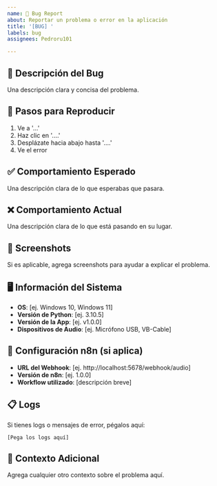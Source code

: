 ```yaml
---
name: 🐛 Bug Report
about: Reportar un problema o error en la aplicación
title: '[BUG] '
labels: bug
assignees: Pedroru101

---
```


## 🐛 Descripción del Bug
Una descripción clara y concisa del problema.

## 🔄 Pasos para Reproducir
1. Ve a '...'
2. Haz clic en '....'
3. Desplázate hacia abajo hasta '....'
4. Ve el error

## ✅ Comportamiento Esperado
Una descripción clara de lo que esperabas que pasara.

## ❌ Comportamiento Actual
Una descripción clara de lo que está pasando en su lugar.

## 📸 Screenshots
Si es aplicable, agrega screenshots para ayudar a explicar el problema.

## 🖥️ Información del Sistema
- **OS**: [ej. Windows 10, Windows 11]
- **Versión de Python**: [ej. 3.10.5]
- **Versión de la App**: [ej. v1.0.0]
- **Dispositivos de Audio**: [ej. Micrófono USB, VB-Cable]

## 🤖 Configuración n8n (si aplica)
- **URL del Webhook**: [ej. http://localhost:5678/webhook/audio]
- **Versión de n8n**: [ej. 1.0.0]
- **Workflow utilizado**: [descripción breve]

## 📋 Logs
Si tienes logs o mensajes de error, pégalos aquí:
```
[Pega los logs aquí]
```

## 🔧 Contexto Adicional
Agrega cualquier otro contexto sobre el problema aquí.